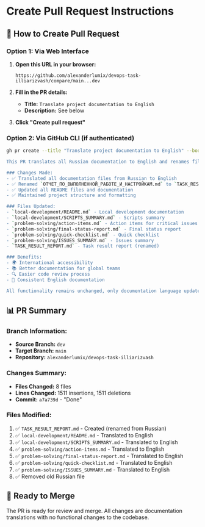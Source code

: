 # Create Pull Request Instructions

## 🚀 How to Create Pull Request

### Option 1: Via Web Interface
1. **Open this URL in your browser:**
   ```
   https://github.com/alexanderlumix/devops-task-illiarizvash/compare/main...dev
   ```

2. **Fill in the PR details:**
   - **Title:** `Translate project documentation to English`
   - **Description:** See below

3. **Click "Create pull request"**

### Option 2: Via GitHub CLI (if authenticated)
```bash
gh pr create --title "Translate project documentation to English" --body "## Summary

This PR translates all Russian documentation to English and renames files with Russian names.

### Changes Made:
- ✅ Translated all documentation files from Russian to English
- ✅ Renamed `ОТЧЕТ_ПО_ВЫПОЛНЕННОЙ_РАБОТЕ_И_НАСТРОЙКАМ.md` to `TASK_RESULT_REPORT.md`
- ✅ Updated all README files and documentation
- ✅ Maintained project structure and formatting

### Files Updated:
- `local-development/README.md` - Local development documentation
- `local-development/SCRIPTS_SUMMARY.md` - Scripts summary
- `problem-solving/action-items.md` - Action items for critical issues
- `problem-solving/final-status-report.md` - Final status report
- `problem-solving/quick-checklist.md` - Quick checklist
- `problem-solving/ISSUES_SUMMARY.md` - Issues summary
- `TASK_RESULT_REPORT.md` - Task result report (renamed)

### Benefits:
- 🌍 International accessibility
- 📚 Better documentation for global teams
- 🔍 Easier code review process
- 📖 Consistent English documentation

All functionality remains unchanged, only documentation language updated." --base main --head dev
```

## 📊 PR Summary

### Branch Information:
- **Source Branch:** `dev`
- **Target Branch:** `main`
- **Repository:** `alexanderlumix/devops-task-illiarizvash`

### Changes Summary:
- **Files Changed:** 8 files
- **Lines Changed:** 1511 insertions, 1511 deletions
- **Commit:** `a7a739d` - "Done"

### Files Modified:
1. ✅ `TASK_RESULT_REPORT.md` - Created (renamed from Russian)
2. ✅ `local-development/README.md` - Translated to English
3. ✅ `local-development/SCRIPTS_SUMMARY.md` - Translated to English
4. ✅ `problem-solving/action-items.md` - Translated to English
5. ✅ `problem-solving/final-status-report.md` - Translated to English
6. ✅ `problem-solving/quick-checklist.md` - Translated to English
7. ✅ `problem-solving/ISSUES_SUMMARY.md` - Translated to English
8. ✅ Removed old Russian file

## 🎯 Ready to Merge

The PR is ready for review and merge. All changes are documentation translations with no functional changes to the codebase. 
